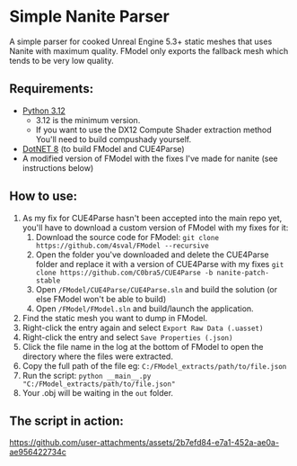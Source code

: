 # Simple Nanite Parser
A simple parser for cooked Unreal Engine 5.3+ static meshes that uses Nanite with maximum quality. FModel only exports the fallback mesh which tends to be very low quality.

## Requirements:
- [Python 3.12](https://www.python.org/downloads/release/python-31210/)
    - 3.12 is the minimum version.
    - If you want to use the DX12 Compute Shader extraction method You'll need to build compushady yourself.
- [DotNET 8](https://dotnet.microsoft.com/en-us/download/dotnet/8.0) (to build FModel and CUE4Parse)
- A modified version of FModel with the fixes I've made for nanite (see instructions below)

## How to use:
1. As my fix for CUE4Parse hasn't been accepted into the main repo yet, you'll have to download a custom version of FModel with my fixes for it: 
    1. Download the source code for FModel: `git clone https://github.com/4sval/FModel --recursive`
    2. Open the folder you've downloaded and delete the CUE4Parse folder and replace it with a version of CUE4Parse with my fixes `git clone https://github.com/C0bra5/CUE4Parse -b nanite-patch-stable`
    4. Open `/FModel/CUE4Parse/CUE4Parse.sln` and build the solution (or else FModel won't be able to build)
    5. Open `/FModel/FModel.sln` and build/launch the application.
2. Find the static mesh you want to dump in FModel.
3. Right-click the entry again and select `Export Raw Data (.uasset)`
4. Right-click the entry and select `Save Properties (.json)`
5. Click the file name in the log at the bottom of FModel to open the directory where the files were extracted.
6. Copy the full path of the file eg: `C:/FModel_extracts/path/to/file.json`
7. Run the script: `python __main__.py "C:/FModel_extracts/path/to/file.json"`
8. Your .obj will be waiting in the `out` folder.

## The script in action:

https://github.com/user-attachments/assets/2b7efd84-e7a1-452a-ae0a-ae956422734c


